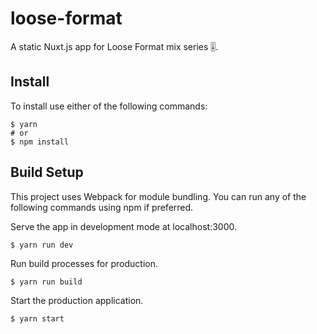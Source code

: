 # loose-format

A static Nuxt.js app for Loose Format mix series 🎚️.

## Install

To install use either of the following commands:

```
$ yarn
# or
$ npm install
```

## Build Setup

This project uses Webpack for module bundling. You can run any of the following commands using npm if preferred.

Serve the app in development mode at localhost:3000.
```
$ yarn run dev
```

Run build processes for production.
```
$ yarn run build
```

Start the production application.
```
$ yarn start
```